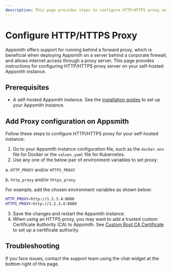 ```yaml
---
description: This page provides steps to configure HTTP/HTTPS proxy on your self-hosted instance.
---
```


# Configure HTTP/HTTPS Proxy

Appsmith offers support for running behind a forward proxy, which is beneficial when deploying Appsmith on a server behind a corporate firewall, and allows internet access through a proxy server. This page provides instructions for configuring HTTP/HTTPS proxy server on your self-hosted Appsmith instance.

## Prerequisites

- A self-hosted Appsmith instance. See the [installation guides](/getting-started/setup/installation-guides) to set up your Appsmith instance.

## Add Proxy configuration on Appsmith

Follow these steps to configure HTTP/HTTPS proxy for your self-hosted instance:

1. Go to your Appsmith instance configuration file, such as the `docker.env` file for Docker or the `values.yaml` file for Kubernetes.
2. Use any one of the below pair of environment variables to set proxy:

 a. `HTTP_PROXY` and/or `HTTPS_PROXY` 

 b. `http_proxy` and/or `https_proxy`

For example, add the chosen environment variables as shown below:
 ```bash
 HTTP_PROXY=http://1.2.3.4:8080
 HTTPS_PROXY=http://1.2.3.4:8080
 ```
3. Save the changes and restart the Appsmith instance.
4. When using an HTTPS proxy, you may want to add a trusted custom Certificate Authority (CA) to Appsmith. See [Custom Root CA Certificate](/getting-started/setup/instance-configuration/custom-domain/custom-ca-root-certificate) to set up a certificate authority.

## Troubleshooting

If you face issues, contact the support team using the chat widget at the bottom right of this page.
